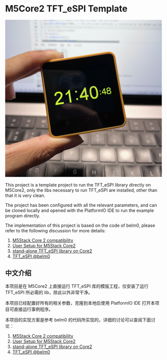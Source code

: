 # M5Core2 TFT_eSPI Template

![](./IMG_5788.jpeg)

This project is a template project to run the TFT_eSPI library directly on M5Core2, only the libs necessary to run TFT_eSPI are installed, other than that it is very clean.

The project has been configured with all the relevant parameters, and can be cloned locally and opened with the PlatformIO IDE to run the example program directly.

The implementation of this project is based on the code of belm0, please refer to the following discussion for more details:

1. [M5Stack Core 2 compatibility](https://github.com/Bodmer/TFT_eSPI/issues/1328)
2. [User Setup for M5Stack Core2](https://github.com/Bodmer/TFT_eSPI/pull/1815)
3. [stand-alone TFT_eSPI library on Core2](https://community.m5stack.com/topic/4278/stand-alone-tft_espi-library-on-core2)
4. [TFT_eSPI @belm0](https://github.com/belm0/TFT_eSPI)

## 中文介绍

本项目是在 M5Core2 上直接运行 TFT_eSPI 库的模版工程，仅安装了运行 TFT_eSPI 所必需的 lib，除此以外非常干净。

本项目已经配置好所有的相关参数，克隆到本地后使用 PlatformIO IDE 打开本项目可直接运行事例程序。

本项目的实现方案是参考 belm0 的代码所实现的，详细的讨论可以查阅下面讨论：

1. [M5Stack Core 2 compatibility](https://github.com/Bodmer/TFT_eSPI/issues/1328)
2. [User Setup for M5Stack Core2](https://github.com/Bodmer/TFT_eSPI/pull/1815)
3. [stand-alone TFT_eSPI library on Core2](https://community.m5stack.com/topic/4278/stand-alone-tft_espi-library-on-core2)
4. [TFT_eSPI @belm0](https://github.com/belm0/TFT_eSPI)
